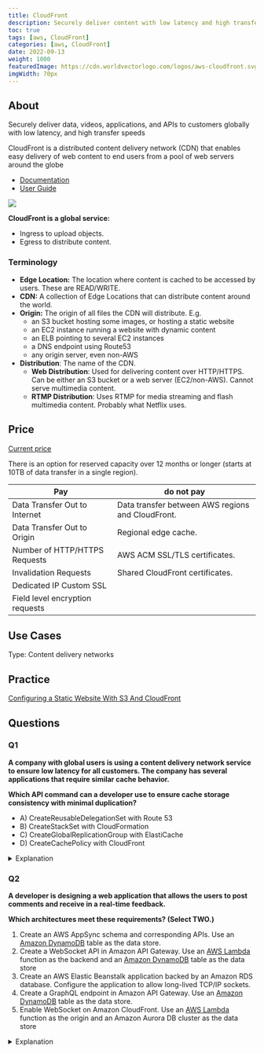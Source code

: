 ```yaml
---
title: CloudFront
description: Securely deliver content with low latency and high transfer speeds
toc: true
tags: [aws, CloudFront]
categories: [aws, CloudFront]
date: 2022-09-13
weight: 1000
featuredImage: https://cdn.worldvectorlogo.com/logos/aws-cloudfront.svg
imgWidth: 70px
---
```


## About

Securely deliver data, videos, applic­ations, and APIs to customers globally with low latency, and high transfer speeds

CloudFront is a distributed content delivery network (CDN) that enables easy delivery of web content to end users from a pool of web servers around the globe

- [Documentation](https://aws.amazon.com/cloudfront/)
- [User Guide](https://docs.aws.amazon.com/cloudfront/?id=docs_gateway)

![](https://d1.awsstatic.com/products/cloudfront/product-page-diagram_CloudFront_HIW.475cd71e52ebbb9acbe55fd1b242c75ebb619a2e.png)

**CloudFront is a global service:**

- Ingress to upload objects.
- Egress to distribute content.

### Terminology

- **Edge Location:** The location where content is cached to be accessed by users. These are READ/WRITE.
- **CDN:** A collection of Edge Locations that can distribute content around the world.
- **Origin:** The origin of all files the CDN will distribute. E.g.
  - an S3 bucket hosting some images, or hosting a static website
  - an EC2 instance running a website with dynamic content
  - an ELB pointing to several EC2 instances
  - a DNS endpoint using Route53
  - any origin server, even non-AWS
- **Distribution**: The name of the CDN.
  - **Web Distribution**: Used for delivering content over HTTP/HTTPS. Can be either an S3 bucket or a web server (EC2/non-AWS). Cannot serve multimedia content.
  - **RTMP Distribution**: Uses RTMP for media streaming and flash multimedia content. Probably what Netflix uses.

## Price

[Current price](https://aws.amazon.com/cloudfront/pricing/)

There is an option for reserved capacity over 12 months or longer (starts at 10TB of data transfer in a single region).

   | Pay                             | do not pay                                        |
   | ------------------------------- | ------------------------------------------------- |
   | Data Transfer Out to Internet   | Data transfer between AWS regions and CloudFront. |
   | Data Transfer Out to Origin     | Regional edge cache.                              |
   | Number of HTTP/HTTPS Requests   | AWS ACM SSL/TLS certificates.                     |
   | Invalidation Requests           | Shared CloudFront certificates.                   |
   | Dedicated IP Custom SSL         |
   | Field level encryption requests |

## Use Cases

Type: Content delivery networks

## Practice

[Configuring a Static Website With S3 And CloudFront](./configuring-static-website-s3-and-cloudfront)

## Questions

### Q1

**A company with global users is using a content delivery network service to ensure low latency for all customers. The company has several applications that require similar cache behavior.**

**Which API command can a developer use to ensure cache storage consistency with minimal duplication?**

- A) CreateReusableDelegationSet with Route 53
- B) CreateStackSet with CloudFormation
- C) CreateGlobalReplicationGroup with ElastiCache
- D) CreateCachePolicy with CloudFront

<details>
<summary>Explanation</summary>
<div>

[https://docs.aws.amazon.com/cloudfront/latest/APIReference/API_CreateCachePolicy.html](https://docs.aws.amazon.com/cloudfront/latest/APIReference/API_CreateCachePolicy.html)

<mark style="color:white">D</mark>
</div>
</details>

### Q2

**A developer is designing a web application that allows the users to post comments and receive in a real-time feedback.**

**Which architectures meet these requirements? (Select TWO.)**

1. Create an AWS AppSync schema and corresponding APIs. Use an [Amazon DynamoDB](../dynamodb) table as the data store.
2. Create a WebSocket API in Amazon API Gateway. Use an [AWS Lambda](../lambda) function as the backend and an [Amazon DynamoDB](../dynamodb) table as the data store
3. Create an AWS Elastic Beanstalk application backed by an Amazon RDS database. Configure the application to allow long-lived TCP/IP sockets.
4. Create a GraphQL endpoint in Amazon API Gateway. Use an [Amazon DynamoDB](../dynamodb) table as the data store.
5. Enable WebSocket on Amazon CloudFront. Use an [AWS Lambda](../lambda) function as the origin and an Amazon Aurora DB cluster as the data store

<details>
<summary>Explanation</summary>
<div>

[AWS AppSync](https://aws.amazon.com/appsync/) simplifies application development by letting users create a flexible API to securely access, manipulate, and combine data from one or more data sources. AWS AppSync is a managed service that uses GraphQL to make it easy for applications to get the exact data they need.

AWS AppSync allows users to build scalable applications, including those requiring [real-time updates](https://docs.aws.amazon.com/appsync/latest/devguide/real-time-data.html), on a range of data sources, including Amazon DynamoDB. In [Amazon API Gateway](../api-gateway), users can [create a WebSocket API](https://docs.aws.amazon.com/apigateway/latest/developerguide/apigateway-websocket-api.html) as a stateful frontend for an AWS service (such as [AWS Lambda](../lambda) or DynamoDB) or for an HTTP endpoint.

The WebSocket API invokes the backend based on the content of the messages it receives from client applications. Unlike a REST API, which receives and responds to requests, a WebSocket API supports two-way communication between client applications and the backend.

<mark style="color:white">1, 2</mark>

</div>
</details>
